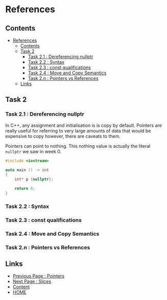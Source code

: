 # References

## Contents

- [References](#references)
  - [Contents](#contents)
  - [Task 2](#task-2)
    - [Task 2.1 : Dereferencing nullptr](#task-21--dereferencing-nullptr)
    - [Task 2.2 : Syntax](#task-22--syntax)
    - [Task 2.3 : const qualifications](#task-23--const-qualifications)
    - [Task 2.4 : Move and Copy Semantics](#task-24--move-and-copy-semantics)
    - [Task 2.n : Pointers vs References](#task-2n--pointers-vs-references)
  - [Links](#links)

## Task 2

### Task 2.1 : Dereferencing nullptr

In C++, any assignment and initialisation is is copy by default. Pointers are really useful for referring to very large amounts of data that would be expensive to copy however, there are caveats to them.

Pointers can point to nothing. This nothing value is actually the literal `nullptr` we saw in week 0.

```cxx
#include <iostream>

auto main () -> int
{
    int* p {nullptr};

    return 0;
}
```

### Task 2.2 : Syntax

### Task 2.3 : const qualifications

### Task 2.4 : Move and Copy Semantics

### Task 2.n : Pointers vs References

## Links

- [Previous Page : Pointers](/content/week3/tasks/pointers.md)
- [Next Page : Slices](/content/week3/tasks/slices.md)
- [Content](/content/README.md)
- [HOME](/README.md)
